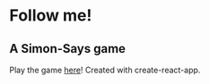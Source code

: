 # Follow me!

## A Simon-Says game

Play the game [here](https://follow-me-dstewart1673.herokuapp.com/)!
Created with create-react-app.
